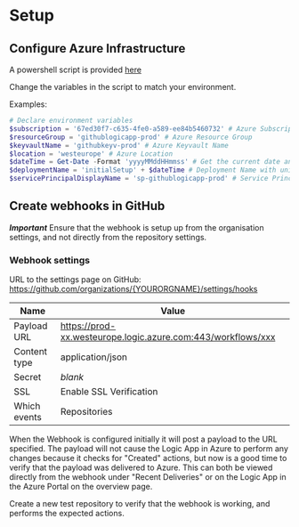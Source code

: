 # Setup

## Configure Azure Infrastructure

A powershell script is provided [here](AzureInitialSetup.ps1)

Change the variables in the script to match your environment.

Examples:

```powershell
# Declare environment variables
$subscription = '67ed30f7-c635-4fe0-a589-ee84b5460732' # Azure Subscription ID
$resourceGroup = 'githublogicapp-prod' # Azure Resource Group
$keyvaultName = 'githubkeyv-prod' # Azure Keyvault Name
$location = 'westeurope' # Azure Location
$dateTime = Get-Date -Format 'yyyyMMddHHmmss' # Get the current date and time
$deploymentName = 'initialSetup' + $dateTime # Deployment Name with unique timestamp
$servicePrincipalDisplayName = 'sp-githublogicapp-prod' # Service Principal Display Name
```

## Create webhooks in GitHub

***Important***
Ensure that the webhook is setup up from the organisation settings, and not directly from the repository settings.

### Webhook settings

URL to the settings page on GitHub: https://github.com/organizations/{YOURORGNAME}/settings/hooks

| Name         | Value                                                        |
|--------------|--------------------------------------------------------------|
| Payload URL  | https://prod-xx.westeurope.logic.azure.com:443/workflows/xxx |
| Content type | application/json                                             |
| Secret       | *blank*                                                      |
| SSL          | Enable SSL Verification                                      |
| Which events | Repositories                                                 |

When the Webhook is configured initially it will post a payload to the URL specified. The payload will not cause the Logic App in Azure to perform any changes because it checks for "Created" actions, but now is a good time to verify that the payload was delivered to Azure. This can both be viewed directly from the webhook under "Recent Deliveries" or on the Logic App in the Azure Portal on the overview page.

Create a new test repository to verify that the webhook is working, and performs the expected actions.
